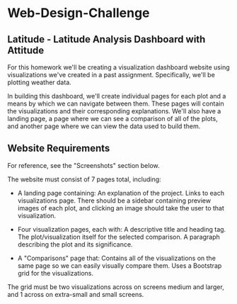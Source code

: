 # Web-Design-Challenge

## Latitude - Latitude Analysis Dashboard with Attitude
For this homework we'll be creating a visualization dashboard website using visualizations we've created in a past assignment. Specifically, we'll be plotting weather data.

In building this dashboard, we'll create individual pages for each plot and a means by which we can navigate between them. These pages will contain the visualizations and their corresponding explanations. We'll also have a landing page, a page where we can see a comparison of all of the plots, and another page where we can view the data used to build them.

## Website Requirements
For reference, see the "Screenshots" section below.

The website must consist of 7 pages total, including:
* A landing page containing:
An explanation of the project.
Links to each visualizations page. There should be a sidebar containing preview images of each plot, and clicking an image should take the user to that visualization.

* Four visualization pages, each with:
  A descriptive title and heading tag.
  The plot/visualization itself for the selected comparison.
  A paragraph describing the plot and its significance.


* A "Comparisons" page that:
Contains all of the visualizations on the same page so we can easily visually compare them.
Uses a Bootstrap grid for the visualizations.

The grid must be two visualizations across on screens medium and larger, and 1 across on extra-small and small screens.
